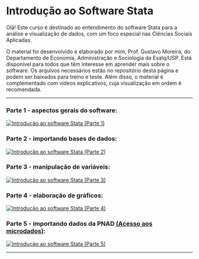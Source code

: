 # Introdução ao Software Stata

Olá! Este curso é destinado ao entendimento do software Stata para a análise e visualização de dados, com um foco especial nas Ciências Sociais Aplicadas.

O material foi desenvolvido e elaborado por mim, Prof. Gustavo Moreira, do Departamento de Economia, Administração e Sociologia da Esalq/USP. Está disponível para todos que têm interesse em aprender mais sobre o software. Os arquivos necessários estão no repositório desta página e podem ser baixados para treino e teste. Além disso, o material é complementado com vídeos explicativos, cuja visualização em ordem é recomendada.

-----

### Parte 1 - aspectos gerais do software:

[![Introdução ao software Stata (Parte 1)](https://markdown-videos-api.jorgenkh.no/url?url=https%3A%2F%2Fwww.youtube.com%2Fwatch%3Fv%3DGCFZStzzQDs%26ab_channel%3DGustavo)](https://www.youtube.com/watch?v=GCFZStzzQDs&ab_channel=Gustavo)

### Parte 2 - importando bases de dados:

[![Introdução ao software Stata (Parte 2)](https://markdown-videos-api.jorgenkh.no/url?url=https%3A%2F%2Fwww.youtube.com%2Fwatch%3Fv%3DKWcIyeIFnCc&ab_channel=Gustavo)](https://www.youtube.com/watch?v=KWcIyeIFnCc&ab_channel=Gustavo)

### Parte 3 - manipulação de variáveis:

[![Introdução ao software Stata (Parte 3)](https://markdown-videos-api.jorgenkh.no/url?url=https%3A%2F%2Fwww.youtube.com%2Fwatch%3Fv%3DF-Lb-7z9gVA%26ab_channel%3DGustavo)](https://www.youtube.com/watch?v=F-Lb-7z9gVA&ab_channel=Gustavo)

### Parte 4 - elaboração de gráficos:

[![Introdução ao software Stata (Parte 4)](https://markdown-videos-api.jorgenkh.no/url?url=https%3A%2F%2Fwww.youtube.com%2Fwatch%3Fv%3DqIkgagUfwpU%26ab_channel%3DGustavo)](https://www.youtube.com/watch?v=qIkgagUfwpU&ab_channel=Gustavo)

### Parte 5 - importando dados da PNAD [(Acesso aos microdados)](https://www.ibge.gov.br/estatisticas/sociais/trabalho/9173-pesquisa-nacional-por-amostra-de-domicilios-continua-trimestral.html?=&t=microdados):

[![Introdução ao software Stata (Parte 5)](https://markdown-videos-api.jorgenkh.no/url?url=https%3A%2F%2Fwww.youtube.com%2Fwatch%3Fv%3DObqBN1ZjRXM%26ab_channel%3DGustavo)](https://www.youtube.com/watch?v=ObqBN1ZjRXM&ab_channel=Gustavo)

-----
